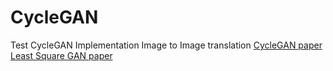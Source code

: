 # CycleGAN
Test CycleGAN Implementation
Image to Image translation
[CycleGAN paper](https://arxiv.org/pdf/1703.10593.pdf)
[Least Square GAN paper](https://arxiv.org/pdf/1611.04076.pdf)